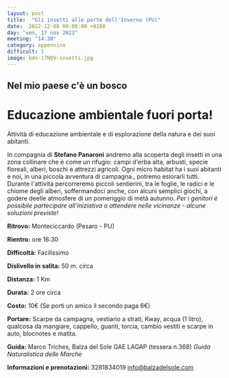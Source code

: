 ```yaml
---
layout: post
title:  "Gli insetti alle porte dell'Inverno (PU)"
date:  2022-12-08 09:00:00 +0100
day: "ven, 17 nov 2023"
meeting: "14:30"
category: appennino 
difficult: 1
image: bds-17NOV-insetti.jpg
---
```


## Nel mio paese c'è un bosco
# Educazione ambientale fuori porta! 

Attività di educazione ambientale e di esplorazione della natura e dei suoi abitanti.

In compagnia di **Stefano Panaroni** andremo alla scoperta degli insetti in una zona collinare che è come un rifugio: campi d'erba alta, arbusti, specie floreali, alberi, boschi e attrezzi agricoli.
Ogni micro habitat ha i suoi abitanti e noi, in una piccola avventura di campagna., potremo eslorarli tutti.
Durante l'attività percorreremo piccoli sentierini, tra le foglie, le radici e le chiome degli alberi, soffermandoci anche, con alcuni semplici giochi, a godere deelle atmosfere di un pomeriggio di metà autunno.
*Per i genitori è possibile partecipare all'iniziativa o attendere nelle vicinanze - alcune soluzioni previste!*

**Ritrovo:** Monteciccardo (Pesaro - PU)

**Rientro:** ore 16:30 

**Difficoltà:** Facilissimo 

**Dislivello in salita:**  50 m. circa

**Distanza:** 1 Km

**Durata:** 2 ore circa

**Costo:** 10€ (Se porti un amico il secondo paga 6€)

**Portare:** Scarpe da campagna, vestiario a strati, Kway, acqua (1 litro), qualcosa da mangiare, cappello, guanti, torcia, cambio vestiti e scarpe in auto, blocnotes e matita. 

**Guida:** Marco Triches, Balza del Sole GAE LAGAP (tessera n.368)
*Guida Naturalistica delle Marche*

**Informazioni e prenotazioni:** 3281834019 info@balzadelsole.com
